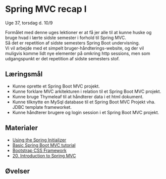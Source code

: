<!-- JS use if these pages are used as githubpages. can be deleted if used elsewhere -->
<script src="https://code.jquery.com/jquery-3.2.1.min.js"></script>
<script src="script.js"></script>

# Spring MVC recap I
Uge 37, torsdag d. 10/9   

Formålet med denne uges lektioner er at få jer alle til at kunne huske og bruge hvad i lærte sidste semester i forhold til Spring MVC.  
Så det er repetition af sidste semesters Spring Boot undervisning.   
Vi vil arbejde med et simpelt bruger-håndterings-website, og der vil muligvis komme lidt nye elementer på omkring http sessions, men som udgangspunkt er det repetition af sidste semesters stof. 

## Læringsmål
* Kunne oprette et Spring Boot MVC projekt. 
* Kunne forklare MVC arkitekturen i relation til et Spring Boot MVC projekt.
* Kunne bruge Thymeleaf til at håndterer data i et html dokument.
* Kunne tilknytte en MySql database til et Spring Boot MVC Projekt vha. JDBC template frameworket. 
* Kunne håndterer brugere og login session i et Spring Boot MVC projekt.
 
## Materialer
* [Using the Spring Initializer](w37_hello_spring.md)
* [Basic Spring Boot MVC tutorial](w37_my_first_website.md)
* [Bootstrap CSS Framework](https://www.udemy.com/course/spring-framework-5-beginner-to-guru/learn/lecture/7497674#overview)
* [20. Introduction to Spring MVC](https://www.udemy.com/course/spring-framework-5-beginner-to-guru/learn/lecture/17814928#overview)

## Øvelser


